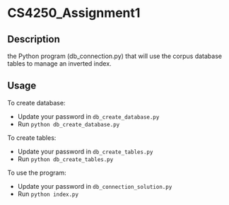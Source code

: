 # CS4250_Assignment1

## Description
the Python program (db_connection.py) that will use the corpus database tables to manage an inverted index. 

## Usage
To create database:
- Update your password in `db_create_database.py`
- Run `python db_create_database.py`

To create tables:
- Update your password in `db_create_tables.py`
- Run `python db_create_tables.py`

To use the program:
- Update your password in `db_connection_solution.py`
- Run `python index.py`
